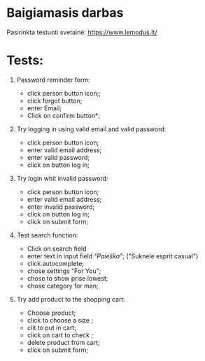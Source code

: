 # Baigiamasis darbas

Pasirinkta testuoti svetainė: https://www.lemodus.lt/

# Tests:

1. Password reminder form:
   * click person button icon;;
   * click forgot button;
   * enter Email;
   * Click on confirm button*;
   


2. Try logging in using valid email and valid password:
   * click person button icon;
   * enter valid email address;
   * enter valid password;
   * click on button log in;
  


3. Try login whit invalid password:
   * click person button icon;
   * enter valid email address;
   * enter invalid password;
   * click on button log in;
   * click on submit form;



4. Test search function:
    * Click on search field
    * enter text in input field *"Paieška"*; ("Suknele esprit casual")
    * click autocomplete;
    * chose settings "For You";
    * chose to show prise lowest;
    * chose category for man;

   
5. Try add product to the shopping cart:
   * Choose product;
   * click to choose a size ;
   * clit to put in cart;
   * click on cart to check ;
   * delete product from cart;
   * click on submit form;


